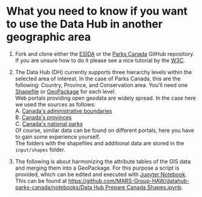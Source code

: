 # What you need to know if you want to use the Data Hub in another geographic area

1. Fork and clone either the [ESIDA](https://github.com/MARS-Group-HAW/esida-db) or the [Parks Canada](https://github.com/MARS-Group-HAW/datahub-parks-canada) GitHub repository. If you are unsure how to do it please see a nice tutorial by the [W3C](https://www.w3schools.com/git/git_remote_fork.asp?remote=github).

2. The Data Hub (DH) currently supports three hierarchy levels within the selected area of interest. In the case of Parks Canada, this are the following: Country, Province, and Conservation area. You'll need one [Shapefile](https://en.wikipedia.org/wiki/Shapefile) or [GeoPackage](https://www.geopackage.org/) for each level.  
Web portals providing open geodata are widely spread. In the case here we used the sources as follows:  
	A. [Canada's administrative boundaries](https://public.opendatasoft.com/explore/dataset/world-administrative-boundaries/table/)  
	B. [Canada's provinces](https://public.opendatasoft.com/explore/dataset/georef-canada-province-millesime/table/?disjunctive.prov_name_en)  
	C. [Canada's national parks](https://hub.arcgis.com/datasets/dd8cd91871534c9aa34310eed84fe076/explore?location=59.996604%2C-96.810200%2C5.14)  
Of course, similar data can be found on different portals, here you have to gain some experience yourself.  
The folders with the shapefiles and additional data are stored in the `input/shapes` folder.  

3. The following is about harmonizing the attribute tables of the GIS data and merging them into a GeoPackage. For this purpose a script is provided, which can be edited and executed with [Jupyter Notebook](https://jupyter.org/). This can be found at [https://github.com/MARS-Group-HAW/datahub-parks-canada/notebooks/Data Hub Prepare Canada Shapes.ipynb](https://github.com/MARS-Group-HAW/datahub-parks-canada/blob/main/notebooks/Data%20Hub%20Prepare%20Canada%20Shapes.ipynb).
